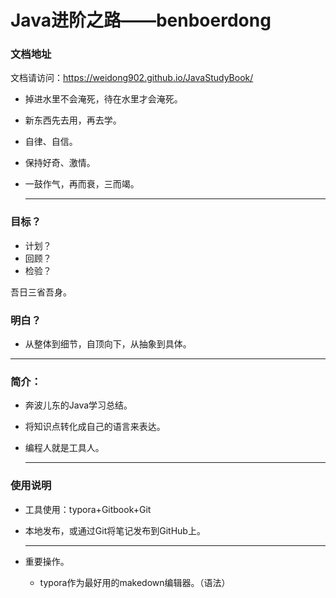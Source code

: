#  Java进阶之路——benboerdong

### 文档地址

文档请访问：https://weidong902.github.io/JavaStudyBook/



* 掉进水里不会淹死，待在水里才会淹死。

* 新东西先去用，再去学。

* 自律、自信。

* 保持好奇、激情。

* 一鼓作气，再而衰，三而竭。

  ***


### 目标？

* 计划？
* 回顾？
* 检验？

吾日三省吾身。

### 明白？

* 从整体到细节，自顶向下，从抽象到具体。

***

### 简介：

* 奔波儿东的Java学习总结。

* 将知识点转化成自己的语言来表达。

* 编程人就是工具人。

  ***

### 使用说明

* 工具使用：typora+Gitbook+Git

* 本地发布，或通过Git将笔记发布到GitHub上。

  ***

* 重要操作。

  * typora作为最好用的makedown编辑器。（语法）

    







